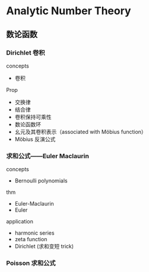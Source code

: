 # Analytic Number Theory

## 数论函数

### Dirichlet 卷积

concepts

- 卷积

Prop

- 交换律
- 结合律
- 卷积保持可乘性
- 数论函数环
- 幺元及其卷积表示（associated with Möbius function）
- Möbius 反演公式

### 求和公式——Euler Maclaurin

concepts

- Bernoulli polynomials

thm

- Euler-Maclaurin
- Euler

application

- harmonic series
- zeta function
- Dirichlet (求和变短 trick)

### Poisson 求和公式

